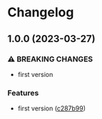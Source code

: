# Changelog

## 1.0.0 (2023-03-27)


### ⚠ BREAKING CHANGES

* first version

### Features

* first version ([c287b99](https://github.com/DevoInc/holo/commit/c287b99a538a5579ce953c6a3a3bfa0f4705a976))